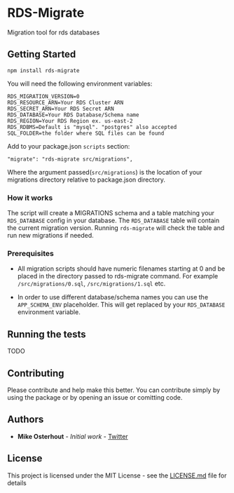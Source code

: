 # RDS-Migrate

Migration tool for rds databases

## Getting Started

`npm install rds-migrate`

You will need the following environment variables:

```
RDS_MIGRATION_VERSION=0
RDS_RESOURCE_ARN=Your RDS Cluster ARN
RDS_SECRET_ARN=Your RDS Secret ARN
RDS_DATABASE=Your RDS Database/Schema name
RDS_REGION=Your RDS Region ex. us-east-2
RDS_RDBMS=Default is "mysql". "postgres" also accepted
SQL_FOLDER=the folder where SQL files can be found
```

Add to your package.json `scripts` section:

```
"migrate": "rds-migrate src/migrations",
```

Where the argument passed(`src/migrations`) is the location of your migrations directory relative to package.json directory.

### How it works

The script will create a MIGRATIONS schema and a table matching your `RDS_DATABASE` config in your database. The `RDS_DATABASE` table will contain the current migration version. Running `rds-migrate` will check the table and run new migrations if needed.

### Prerequisites

* All migration scripts should have numeric filenames starting at 0 and be placed in the directory passed to rds-migrate command. For example `/src/migrations/0.sql`, `/src/migrations/1.sql` etc.

* In order to use different database/schema names you can use the `APP_SCHEMA_ENV` placeholder. This will get replaced by your `RDS_DATABASE` environment variable.

## Running the tests

TODO

## Contributing

Please contribute and help make this better. You can contribute simply by using the package or by opening an issue or comitting code.

## Authors

* **Mike Osterhout** - *Initial work* - [Twitter](https://twitter.com/mikeoste)

## License

This project is licensed under the MIT License - see the [LICENSE.md](LICENSE.md) file for details
